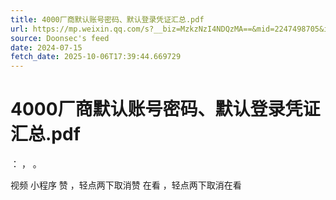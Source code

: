 ```yaml
---
title: 4000厂商默认账号密码、默认登录凭证汇总.pdf
url: https://mp.weixin.qq.com/s?__biz=MzkzNzI4NDQzMA==&mid=2247498705&idx=1&sn=74fc9dea6368011b8372b40ddfbc14b8
source: Doonsec's feed
date: 2024-07-15
fetch_date: 2025-10-06T17:39:44.669729
---
```


# 4000厂商默认账号密码、默认登录凭证汇总.pdf

：
，
。

视频
小程序
赞
，轻点两下取消赞
在看
，轻点两下取消在看